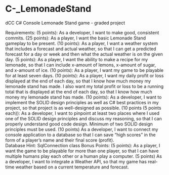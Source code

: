 # C-_LemonadeStand
dCC C# Console Lemonade Stand game - graded project

Requirements:
(5 points): As a developer, I want to make good, consistent commits.
(25 points): As a player, I want the basic Lemonade Stand gameplay to be present. 
(10 points): As a player, I want a weather system that includes a forecast and actual weather, so that I can get a predicted forecast for a day or week and then what the actual weather is on the given day.
(5 points): As a player, I want the ability to make a recipe for my lemonade, so that I can include x-amount of lemons, x-amount of sugar, and x-amount of ice. 
(10 points): As a player, I want my game to be playable for at least seven days.
(10 points): As a player, I want my daily profit or loss displayed at the end of each day, so that I know how much money my lemonade stand has made. I also want my total profit or loss to be a running total that is displayed at the end of each day, so that I know how much money my lemonade stand has made. 
(10 points): As a developer, I want to implement the SOLID design principles as well as C# best practices in my project, so that project is as well-designed as possible.
(10 points (5 points each)): As a developer, I want to pinpoint at least two places where I used one of the SOLID design principles and discuss my reasoning, so that I can properly understand good code design. Minimum of two SOLID design principles must be used. 
(10 points) As a developer, I want to connect my console application to a database so that I can save “high scores” in the form of a player’s name and their final score (profit).  
Database Hint: SqlConnection class
Bonus Points:
(5 points): As a player, I want the game to be playable for more than one player, so that I can have multiple humans play each other or a human play a computer.
(5 points) As a developer, I want to integrate a Weather API, so that my game has real-time weather based on a current temperature and forecast.
